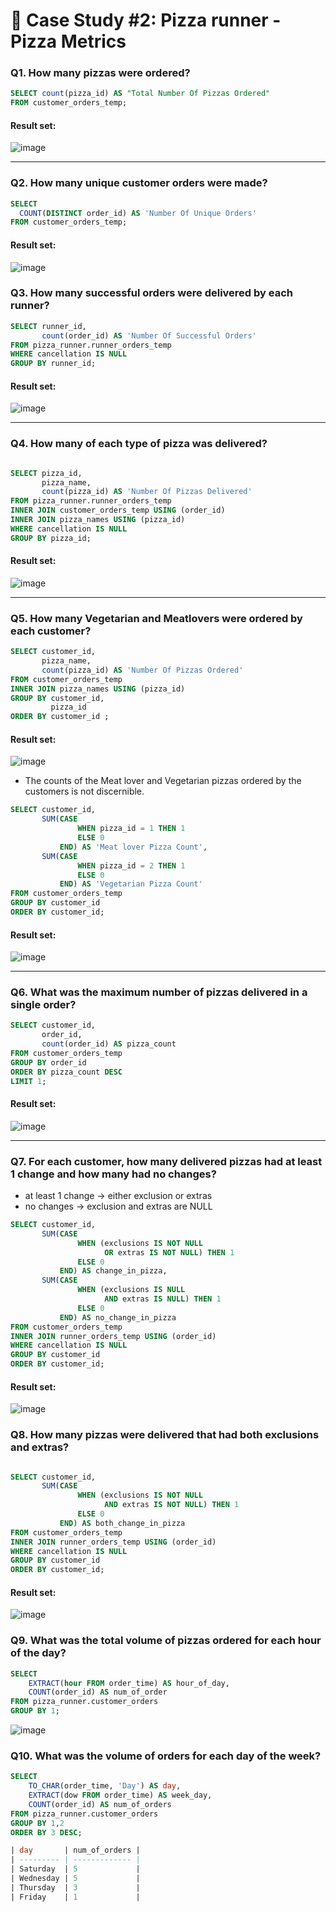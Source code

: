 # :pizza: Case Study #2: Pizza runner - Pizza Metrics
### Q1. How many pizzas were ordered?

```sql
SELECT count(pizza_id) AS "Total Number Of Pizzas Ordered"
FROM customer_orders_temp;
``` 
	
#### Result set:
![image](https://user-images.githubusercontent.com/77529445/164606099-9ea969f1-928e-4bbd-90cd-5211aaed7e89.png)

***

###  Q2. How many unique customer orders were made?

```sql
SELECT 
  COUNT(DISTINCT order_id) AS 'Number Of Unique Orders'
FROM customer_orders_temp;
``` 
	
#### Result set:
![image](https://user-images.githubusercontent.com/77529445/164606186-2b5465ef-69df-4fbb-9a2d-cd50afd49c7a.png)

###  Q3. How many successful orders were delivered by each runner?

```sql
SELECT runner_id,
       count(order_id) AS 'Number Of Successful Orders'
FROM pizza_runner.runner_orders_temp
WHERE cancellation IS NULL
GROUP BY runner_id;
``` 
	
#### Result set:
![image](https://user-images.githubusercontent.com/77529445/164606290-b70ee6e3-ed23-417a-9e86-e8555d9e55c3.png)

***

###  Q4. How many of each type of pizza was delivered?

```sql

SELECT pizza_id,
       pizza_name,
       count(pizza_id) AS 'Number Of Pizzas Delivered'
FROM pizza_runner.runner_orders_temp
INNER JOIN customer_orders_temp USING (order_id)
INNER JOIN pizza_names USING (pizza_id)
WHERE cancellation IS NULL
GROUP BY pizza_id;
``` 
	
#### Result set:
![image](https://user-images.githubusercontent.com/77529445/164606389-9128a4e0-90e9-467b-a593-c18c62ca007e.png)

***

###  Q5. How many Vegetarian and Meatlovers were ordered by each customer?

```sql
SELECT customer_id,
       pizza_name,
       count(pizza_id) AS 'Number Of Pizzas Ordered'
FROM customer_orders_temp
INNER JOIN pizza_names USING (pizza_id)
GROUP BY customer_id,
         pizza_id
ORDER BY customer_id ;
``` 
	
#### Result set:
![image](https://user-images.githubusercontent.com/77529445/164606480-326c416f-a909-49e8-8bda-8055ee247fd1.png)

- The counts of the Meat lover and Vegetarian pizzas ordered by the customers is not discernible.

```sql
SELECT customer_id,
       SUM(CASE
               WHEN pizza_id = 1 THEN 1
               ELSE 0
           END) AS 'Meat lover Pizza Count',
       SUM(CASE
               WHEN pizza_id = 2 THEN 1
               ELSE 0
           END) AS 'Vegetarian Pizza Count'
FROM customer_orders_temp
GROUP BY customer_id
ORDER BY customer_id;
``` 
	
#### Result set:
![image](https://user-images.githubusercontent.com/77529445/164606848-8980ebb9-a8e5-4b2b-a612-b86b19f4df08.png)

***


###  Q6. What was the maximum number of pizzas delivered in a single order?

```sql
SELECT customer_id,
       order_id,
       count(order_id) AS pizza_count
FROM customer_orders_temp
GROUP BY order_id
ORDER BY pizza_count DESC
LIMIT 1;
``` 
	
#### Result set:
![image](https://user-images.githubusercontent.com/77529445/164608353-a577858f-1d1c-46ed-b1f2-05644b756604.png)

***
###  Q7. For each customer, how many delivered pizzas had at least 1 change and how many had no changes?
- at least 1 change -> either exclusion or extras 
- no changes -> exclusion and extras are NULL

```sql
SELECT customer_id,
       SUM(CASE
               WHEN (exclusions IS NOT NULL
                     OR extras IS NOT NULL) THEN 1
               ELSE 0
           END) AS change_in_pizza,
       SUM(CASE
               WHEN (exclusions IS NULL
                     AND extras IS NULL) THEN 1
               ELSE 0
           END) AS no_change_in_pizza
FROM customer_orders_temp
INNER JOIN runner_orders_temp USING (order_id)
WHERE cancellation IS NULL
GROUP BY customer_id
ORDER BY customer_id;
``` 

#### Result set:
![image](https://user-images.githubusercontent.com/77529445/164609444-9b7453ed-2477-4ce0-b7f7-39768a0ce808.png)

###  Q8. How many pizzas were delivered that had both exclusions and extras?

```sql

SELECT customer_id,
       SUM(CASE
               WHEN (exclusions IS NOT NULL
                     AND extras IS NOT NULL) THEN 1
               ELSE 0
           END) AS both_change_in_pizza
FROM customer_orders_temp
INNER JOIN runner_orders_temp USING (order_id)
WHERE cancellation IS NULL
GROUP BY customer_id
ORDER BY customer_id;
``` 
	
#### Result set:
![image](https://user-images.githubusercontent.com/77529445/164609941-c2a6f1f8-38c2-4e1c-ab64-a9dd557077e5.png)

###  Q9. What was the total volume of pizzas ordered for each hour of the day?

```sql
SELECT
    EXTRACT(hour FROM order_time) AS hour_of_day,
    COUNT(order_id) AS num_of_order
FROM pizza_runner.customer_orders
GROUP BY 1;

```
![image](https://user-images.githubusercontent.com/120476961/226347241-8a89fca2-c4be-420c-a389-16d776807c1c.png)

###  Q10. What was the volume of orders for each day of the week?

```sql
SELECT
    TO_CHAR(order_time, 'Day') AS day,
    EXTRACT(dow FROM order_time) AS week_day,
    COUNT(order_id) AS num_of_orders
FROM pizza_runner.customer_orders
GROUP BY 1,2
ORDER BY 3 DESC;

| day       | num_of_orders |
| --------- | ------------- |
| Saturday  | 5             |
| Wednesday | 5             |
| Thursday  | 3             |
| Friday    | 1             |


